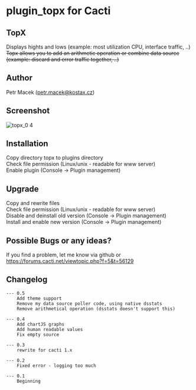 # plugin_topx for Cacti

## TopX
Displays hights and lows (example: most utilization CPU, interface traffic, ..)
~~Topx allows you to add an arithmetic operation or combine data source (example: discard and error traffic together, ..)~~

## Author
Petr Macek (petr.macek@kostax.cz)

## Screenshot
![topx_0 4](https://user-images.githubusercontent.com/26485719/33798513-1a7a4dba-dd1a-11e7-8ffe-f7f76c5124ba.png)

## Installation
Copy directory topx to plugins directory  
Check file permission (Linux/unix - readable for www server)  
Enable plugin (Console -> Plugin management)   
    
## Upgrade    
Copy and rewrite files  
Check file permission (Linux/unix - readable for www server)  
Disable and deinstall old version (Console -> Plugin management)   
Install and enable new version (Console -> Plugin management)   
    
## Possible Bugs or any ideas?
If you find a problem, let me know via github or https://forums.cacti.net/viewtopic.php?f=5&t=56129
   

## Changelog
	--- 0.5
		Add theme support
		Remove my data source poller code, using native dsstats
		Remove arithmetical operation (dsstats doesn't support this)
		 
 	--- 0.4
		Add chartJS graphs
		Add human readable values 
		Fix empty source

	--- 0.3
		rewrite for cacti 1.x

	--- 0.2
		Fixed error - logging too much
	
	--- 0.1
		Beginning


